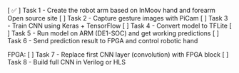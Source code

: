 [ ✅ ] Task 1 - Create the robot arm based on InMoov hand and forearm Open source site
[  ] Task 2 - Capture gesture images with PiCam 
[  ] Task 3 - Train CNN using Keras + TensorFlow
[  ] Task 4 - Convert model to TFLite
[  ] Task 5 - Run model on ARM (DE1-SOC) and get working predictions
[  ] Task 6 - Send prediction result to FPGA and control robotic hand

FPGA:
[  ] Task 7 - Replace first CNN layer (convolution) with FPGA block
[  ] Task 8 - Build full CNN in Verilog or HLS